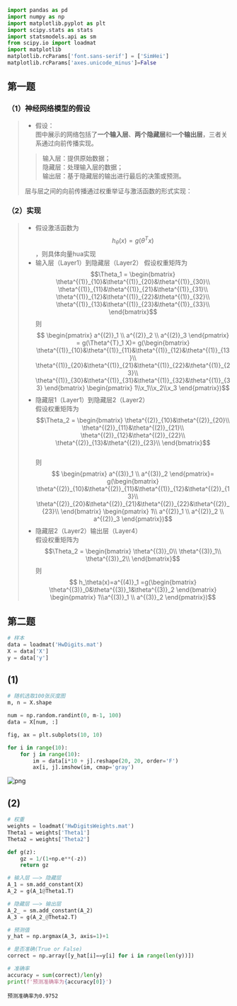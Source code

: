 ```python
import pandas as pd
import numpy as np
import matplotlib.pyplot as plt
import scipy.stats as stats
import statsmodels.api as sm
from scipy.io import loadmat
import matplotlib
matplotlib.rcParams['font.sans-serif'] = ['SimHei']
matplotlib.rcParams['axes.unicode_minus']=False
```

## **第一题**

### （1）神经网络模型的假设  

> - 假设：  
> 图中展示的网络包括了**一个输入层**、**两个隐藏层**和**一个输出层**，三者关系通过向前传播实现。  
>> 输入层：提供原始数据；  
>> 隐藏层：处理输入层的数据；  
>> 输出层：基于隐藏层的输出进行最后的决策或预测。
>
> 层与层之间的向前传播通过权重举证与激活函数的形式实现：

### （2）实现  
> - 假设激活函数为$$h_\theta(x)=g(\theta^Tx)$$，则具体向量hua实现
> - 输入层（Layer1）到隐藏层（Layer2）
> 假设权重矩阵为$$\Theta_1 = \begin{bmatrix}
                          \theta^{(1)}_{10}&\theta^{(1)}_{20}&\theta^{(1)}_{30}\\
                          \theta^{(1)}_{11}&\theta^{(1)}_{21}&\theta^{(1)}_{31}\\
                          \theta^{(1)}_{12}&\theta^{(1)}_{22}&\theta^{(1)}_{32}\\
                          \theta^{(1)}_{13}&\theta^{(1)}_{23}&\theta^{(1)}_{33}\\
                          \end{bmatrix}$$
>  则$$ \begin{pmatrix} a^{(2)}_1 \\ a^{(2)}_2 \\ a^{(2)}_3 \end{pmatrix} = g(\Theta^{T}_1 X)=
        g(\begin{bmatrix}
          \theta^{(1)}_{10}&\theta^{(1)}_{11}&\theta^{(1)}_{12}&\theta^{(1)}_{13}\\
          \theta^{(1)}_{20}&\theta^{(1)}_{21}&\theta^{(1)}_{22}&\theta^{(1)}_{23}\\
          \theta^{(1)}_{30}&\theta^{(1)}_{31}&\theta^{(1)}_{32}&\theta^{(1)}_{33}
          \end{bmatrix}
          \begin{pmatrix}
          1\\x_1\\x_2\\x_3
          \end{pmatrix})$$
> - 隐藏层1（Layer1）到隐藏层2（Layer2）  
> 假设权重矩阵为$$\Theta_2 = \begin{bmatrix}
                          \theta^{(2)}_{10}&\theta^{(2)}_{20}\\
                          \theta^{(2)}_{11}&\theta^{(2)}_{21}\\
                          \theta^{(2)}_{12}&\theta^{(2)}_{22}\\
                          \theta^{(2)}_{13}&\theta^{(2)}_{23}\\
                          \end{bmatrix}$$  
> 则$$ \begin{pmatrix} a^{(3)}_1 \\ a^{(3)}_2 \end{pmatrix}=
        g(\begin{bmatrix}
          \theta^{(2)}_{10}&\theta^{(2)}_{11}&\theta^{(1)}_{12}&\theta^{(2)}_{13}\\
          \theta^{(2)}_{20}&\theta^{(2)}_{21}&\theta^{(2)}_{22}&\theta^{(2)}_{23}\\
          \end{bmatrix}
          \begin{pmatrix}
          1\\ a^{(2)}_1 \\ a^{(2)}_2 \\ a^{(2)}_3
          \end{pmatrix})$$  
> - 隐藏层2（Layer2）输出层（Layer4）  
> 假设权重矩阵为$$\Theta_2 = \begin{bmatrix}
                          \theta^{(3)}_0\\
                          \theta^{(3)}_1\\
                          \theta^{(3)}_2\\
                          \end{bmatrix}$$
> 则$$ h_\theta(x)=a^{(4)}_1
                  =g(\begin{bmatrix}
                     \theta^{(3)}_0&\theta^{(3)}_1&\theta^{(3)}_2
                     \end{bmatrix}
                     \begin{pmatrix}
                     1\\a^{(3)}_1 \\ a^{(3)}_2
                     \end{pmatrix})$$

## **第二题**


```python
# 样本
data = loadmat('HwDigits.mat')
X = data['X']
y = data['y']
```

## (1)


```python
# 随机选取100张灰度图
m, n = X.shape

num = np.random.randint(0, m-1, 100)
data = X[num, :]

fig, ax = plt.subplots(10, 10)

for i in range(10):
    for j in range(10):
        im = data[i*10 + j].reshape(20, 20, order='F')
        ax[i, j].imshow(im, cmap='gray')
```


    
![png](output_7_0.png)
    


## (2)


```python
# 权重
weights = loadmat('HwDigitsWeights.mat')
Theta1 = weights['Theta1']
Theta2 = weights['Theta2']
```


```python
def g(z):
    gz = 1/(1+np.e**(-z))
    return gz
```


```python
# 输入层 ——> 隐藏层
A_1 = sm.add_constant(X)
A_2 = g(A_1@Theta1.T)
```


```python
# 隐藏层 ——> 输出层
A_2_ = sm.add_constant(A_2)
A_3 = g(A_2_@Theta2.T)
```


```python
# 预测值
y_hat = np.argmax(A_3, axis=1)+1

# 是否准确(True or False)
correct = np.array([y_hat[i]==y[i] for i in range(len(y))])

# 准确率
accuracy = sum(correct)/len(y)
print(f'预测准确率为{accuracy[0]}')
```

    预测准确率为0.9752
    


```python

```
